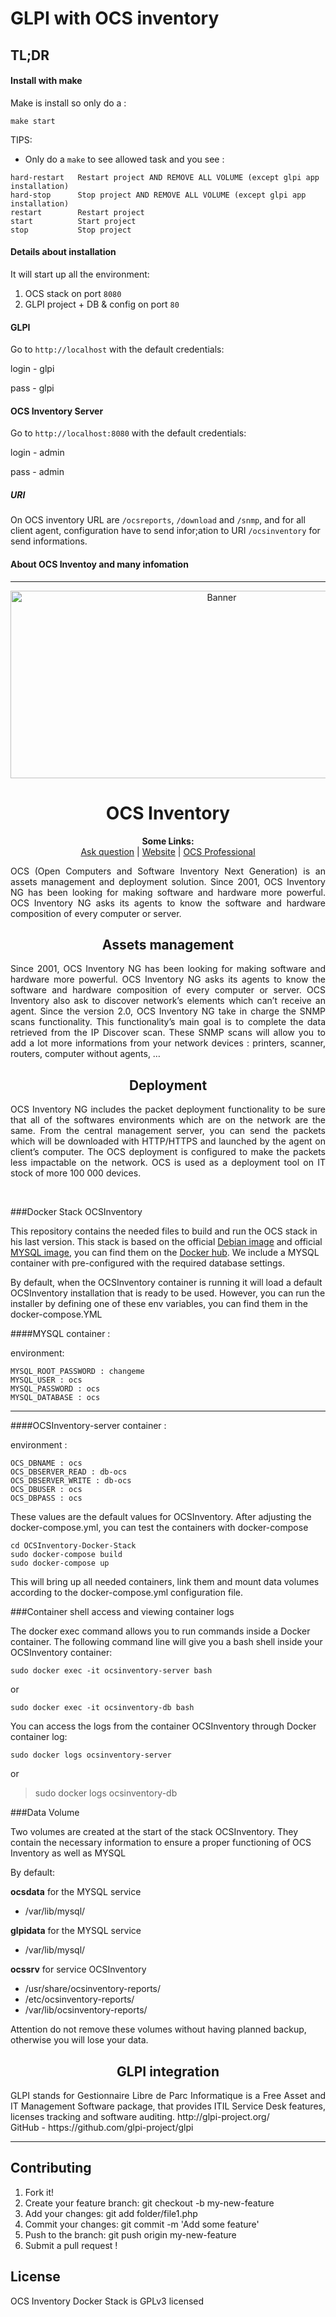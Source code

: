 # GLPI with OCS inventory

## TL;DR

#### Install with make

Make is install so only do a : 

`make start`

TIPS:
 - Only do a `make` to see allowed task and you see :

```
hard-restart   Restart project AND REMOVE ALL VOLUME (except glpi app installation)
hard-stop      Stop project AND REMOVE ALL VOLUME (except glpi app installation)
restart        Restart project
start          Start project
stop           Stop project
```

#### Details about installation

It will start up all the environment:

1. OCS stack on port `8080`
2. GLPI project + DB & config on port `80`

#### GLPI

Go to `http://localhost` with the default credentials:

login - glpi

pass - glpi 

#### OCS Inventory Server

Go to `http://localhost:8080` with the default credentials:

login - admin

pass - admin

##### URI 

On OCS inventory URL are `/ocsreports`, `/download` and `/snmp`, and for all client agent, configuration have to send infor;ation to URI `/ocsinventory` for send informations.

#### About OCS Inventoy and many infomation

-----

<p align="center">
  <img src="https://cdn.ocsinventory-ng.org/common/banners/banner660px.png" height=300 width=660 alt="Banner">
</p>

<h1 align="center">OCS Inventory</h1>
<p align="center">
  <b>Some Links:</b><br>
  <a href="http://ask.ocsinventory-ng.org">Ask question</a> |
  <a href="https://www.ocsinventory-ng.org/?utm_source=github-ocs">Website</a> |
  <a href="https://www.ocsinventory-ng.org/en/#ocs-pro-en">OCS Professional</a>
</p>

<p align='justify'>
OCS (Open Computers and Software Inventory Next Generation) is an assets management and deployment solution.
Since 2001, OCS Inventory NG has been looking for making software and hardware more powerful.
OCS Inventory NG asks its agents to know the software and hardware composition of every computer or server.
</p>




<h2 align="center">Assets management</h2>
<p align='justify'>
Since 2001, OCS Inventory NG has been looking for making software and hardware more powerful. OCS Inventory NG asks its agents to know the software and hardware composition of every computer or server. OCS Inventory also ask to discover network’s elements which can’t receive an agent. Since the version 2.0, OCS Inventory NG take in charge the SNMP scans functionality.
This functionality’s main goal is to complete the data retrieved from the IP Discover scan. These SNMP scans will allow you to add a lot more informations from your network devices : printers, scanner, routers, computer without agents, …
</p>

<h2 align="center">Deployment</h2>
<p align='justify'>
OCS Inventory NG includes the packet deployment functionality to be sure that all of the softwares environments which are on the network are the same. From the central management server, you can send the packets which will be downloaded with HTTP/HTTPS and launched by the agent on client’s computer. The OCS deployment is configured to make the packets less impactable on the network. OCS is used as a deployment tool on IT stock of more 100 000 devices.
</p>
<br />

###Docker Stack OCSInventory

This repository contains the needed files to build and run the OCS stack in his last version.
This stack is based on the official [Debian image](https://hub.docker.com/_/debian/) and official [MYSQL image](https://hub.docker.com/_/mysql/), you can find them on the [Docker hub](https://hub.docker.com/explore/).
We include a MYSQL container with pre-configured with the required database settings.

By default, when the OCSInventory container is running it will load a default OCSInventory installation that is ready to be used. However, you can run the installer by defining one of these env variables, you can find them in the docker-compose.YML

####MYSQL container :

environment:
```
MYSQL_ROOT_PASSWORD : changeme 
MYSQL_USER : ocs 
MYSQL_PASSWORD : ocs 
MYSQL_DATABASE : ocs 
```
----------

####OCSInventory-server container :

environment :
```
OCS_DBNAME : ocs
OCS_DBSERVER_READ : db-ocs
OCS_DBSERVER_WRITE : db-ocs
OCS_DBUSER : ocs
OCS_DBPASS : ocs
```
These values are the default values for OCSInventory.
After adjusting the docker-compose.yml, you can test the containers with docker-compose

```
cd OCSInventory-Docker-Stack
sudo docker-compose build
sudo docker-compose up
```

This will bring up all needed containers, link them and mount data volumes according to the docker-compose.yml configuration file.

###Container shell access and viewing container logs

The docker exec command allows you to run commands inside a Docker container. The following command line will give you a bash shell inside your OCSInventory container:

```sudo docker exec -it ocsinventory-server bash```

or

```sudo docker exec -it ocsinventory-db bash```

You can access the logs from the container OCSInventory through Docker container log:

```sudo docker logs ocsinventory-server```

or

> sudo docker logs ocsinventory-db

###Data Volume

Two volumes are created at the start of the stack OCSInventory. They contain the necessary information to ensure a proper functioning of OCS Inventory as well as MYSQL

By default:

**ocsdata** for the MYSQL service
   - /var/lib/mysql/

**glpidata** for the MYSQL service
   - /var/lib/mysql/

**ocssrv** for service OCSInventory 
   - /usr/share/ocsinventory-reports/
   - /etc/ocsinventory-reports/
   - /var/lib/ocsinventory-reports/


Attention do not remove these volumes without having planned backup, otherwise you will lose your data.

<h2 align="center">GLPI integration</h2>
<p align='justify'>
GLPI stands for Gestionnaire Libre de Parc Informatique is a Free Asset and IT Management Software package, that provides ITIL Service Desk features, licenses tracking and software auditing. http://glpi-project.org/
<br />
GitHub - https://github.com/glpi-project/glpi
</p>


----------

## Contributing

1. Fork it!
2. Create your feature branch: git checkout -b my-new-feature
3. Add your changes: git add folder/file1.php
4. Commit your changes: git commit -m 'Add some feature'
5. Push to the branch: git push origin my-new-feature
6. Submit a pull request !

## License

OCS Inventory Docker Stack is GPLv3 licensed

